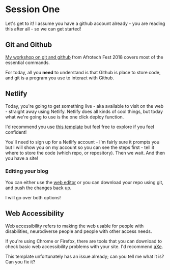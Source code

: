 # Session One

Let's get to it! I assume you have a github account already - you are reading this after all - so we can get started!

## Git and Github

[My workshop on git and github](https://github.com/oluoluoxenfree/learn-git) from Afrotech Fest 2018 covers most of the essential commands.

For today, all you **need** to understand is that Github is place to store code, and git is a program you use to interact with Github.

## Netlify

Today, you're going to get something live - aka available to visit on the web - straight away using Netlify. Netlify does all kinds of cool things, but today what we're going to use is the one click deploy function.

I'd recommend you use [this template](https://templates.netlify.com/template/eleventy-base-blog/) but feel free to explore if you feel confident!

You'll need to sign up for a Netlify account - I'm fairly sure it prompts you but I will show you on my account so you can see the steps first - tell it where to store the code (which repo, or repository). Then we wait. And then you have a site!

### Editing your blog

You can either use the [web editor](https://docs.github.com/en/codespaces/the-githubdev-web-based-editor) or you can download your repo using git, and push the changes back up.

I will go over both options!

## Web Accessibility

Web accessibility refers to making the web usable for people with disabilities, neurodiverse people and people with other access needs.

If you're using Chrome or Firefox, there are tools that you can download to check basic web accessibility problems with your site. I'd recommend [aXe](https://www.deque.com/axe/browser-extensions/).

This template unfortunately has an issue already; can you tell me what it is? Can you fix it?
